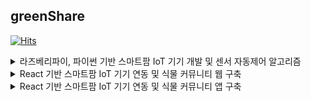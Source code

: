 ## greenShare

[![Hits](https://hits.seeyoufarm.com/api/count/incr/badge.svg?url=https%3A%2F%2Fgithub.com%2F깃허브아이디&count_bg=%2379C83D&title_bg=%23555555&icon=&icon_color=%23E7E7E7&title=hits&edge_flat=false)](https://hits.seeyoufarm.com)



<details>
<summary>
  라즈베리파이, 파이썬 기반 스마트팜 IoT 기기 개발 및 센서 자동제어 알고리즘
</summary>
   토글 안 내용
</details>

<details>
<summary>
  React 기반 스마트팜 IoT 기기 연동 및 식물 커뮤니티 웹 구축
</summary>
   토글 안 내용
</details>

<details>
<summary>
  React 기반 스마트팜 IoT 기기 연동 및 식물 커뮤니티 앱 구축
</summary>
   ![Image]()<img src="https://github.com/user-attachments/assets/130f433b-03ef-4500-bff8-7ea641364ff1)" alt="Eyes"  /> 

</details>

